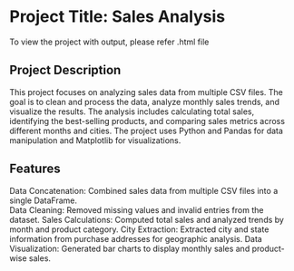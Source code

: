 # Project Title: Sales Analysis

To view the project with output, please refer .html file

## Project Description 
This project focuses on analyzing sales data from multiple CSV files. The goal is to clean and process the data, analyze monthly sales trends, and visualize the results. The analysis includes calculating total sales, identifying the best-selling products, and comparing sales metrics across different months and cities. The project uses Python and Pandas for data manipulation and Matplotlib for visualizations.

## Features
Data Concatenation: Combined sales data from multiple CSV files into a single DataFrame.<br>
Data Cleaning: Removed missing values and invalid entries from the dataset.
Sales Calculations: Computed total sales and analyzed trends by month and product category.
City Extraction: Extracted city and state information from purchase addresses for geographic analysis.
Data Visualization: Generated bar charts to display monthly sales and product-wise sales.

